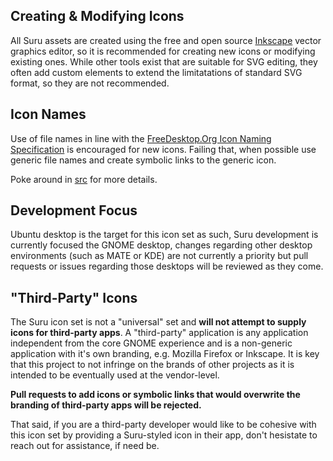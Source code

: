 ## Creating & Modifying Icons

All Suru assets are created using the free and open source [Inkscape](http://inkscape.org) vector graphics editor, so it is recommended for creating new icons or modifying existing ones. While other tools exist that are suitable for SVG editing, they often add custom elements to extend the limitatations of standard SVG format, so they are not recommended.

## Icon Names

Use of file names in line with the [FreeDesktop.Org Icon Naming Specification](http://standards.freedesktop.org/icon-naming-spec/icon-naming-spec-latest.html) is encouraged for new icons. Failing that, when possible use generic file names and create symbolic links to the generic icon.

Poke around in [src](/src) for more details.

## Development Focus

Ubuntu desktop is the target for this icon set as such, Suru development is currently focused the GNOME desktop, changes regarding other desktop environments (such as MATE or KDE) are not currently a priority but pull requests or issues regarding those desktops will be reviewed as they come.

## "Third-Party" Icons

The Suru icon set is not a "universal" set and **will not attempt to supply icons for third-party apps**. A "third-party" application is any application independent from the core GNOME experience and is a non-generic application with it's own branding, e.g. Mozilla Firefox or Inkscape. It is key that this project to not infringe on the brands of other projects as it is intended to be eventually used at the vendor-level. 

**Pull requests to add icons or symbolic links that would overwrite the branding of third-party apps will be rejected.**

That said, if you are a third-party developer would like to be cohesive with this icon set by providing a Suru-styled icon in their app, don't hesistate to reach out for assistance, if need be.